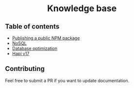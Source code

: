 <div align="center">
  <h1>Knowledge base</h1>
</div>

## Table of contents

* [Publishing a public NPM package](resources/PUBLIC_PACKAGE.md)
* [NoSQL](resources/NOSQL.md)
* [Database optimization](resources/DATABASE_OPTI.md)
* [Hapi v17](resources/HAPI_17.md)

## Contributing

Feel free to submit a PR if you want to update documentation.
